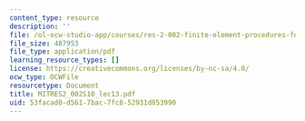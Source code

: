 ```yaml
---
content_type: resource
description: ''
file: /ol-ocw-studio-app/courses/res-2-002-finite-element-procedures-for-solids-and-structures-spring-2010/53facad0d5617bac7fc852931d853990_MITRES2_002S10_lec13.pdf
file_size: 487953
file_type: application/pdf
learning_resource_types: []
license: https://creativecommons.org/licenses/by-nc-sa/4.0/
ocw_type: OCWFile
resourcetype: Document
title: MITRES2_002S10_lec13.pdf
uid: 53facad0-d561-7bac-7fc8-52931d853990
---
```

